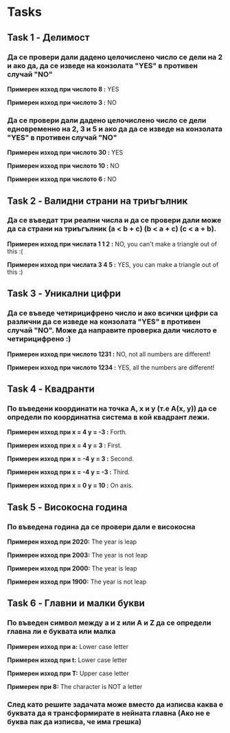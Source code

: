 # Tasks

## Task 1 - Делимост

### Да се провери дали дадено целочислено число се дели на 2 и ако да, да се изведе на конзолата "YES" в противен случай "NO"

**Примерен изход при числото 8 :** YES

**Примерен изход при числото 3 :** NO
 
### Да се провери дали дадено целочислено число се дели едновременно на 2, 3 и 5 и ако да да се изведе на конзолата "YES" в противен случай "NO" 

**Примерен изход при числото 30 :** YES

**Примерен изход при числото 10 :** NО

**Примерен изход при числото 6 :** NO

## Task 2 - Валидни страни на триъгълник
### Да се въведат три реални числа и да се провери дали може да са страни на триъгълник (a < b + c) (b < a + c) (c < a + b).

**Примерен изход при числата 1 1 2 :** NO, you can't make a triangle out of this :(

**Примерен изход при числата 3 4 5 :** YES, you can make a triangle out of this :)

## Task 3 - Уникални цифри
### Да се въведе четирицифрено число и ако всички цифри са различни да се изведе на конзолата "YES" в противен случай "NO". Може да направите проверка дали числото е четирицифрено :)

**Примерен изход при числото 1231 :** NO, not all numbers are different!

**Примерен изход при числото 1234 :** YES, all the numbers are different!

## Task 4 - Квадранти 
### По въведени координати на точка А, x и у (т.е А(x, y)) да се определи по координатна система в кой квадрант лежи.

**Примерен изход при x = 4 у = -3 :** Forth.

**Примерен изход при x = 4 у = 3 :** First.

**Примерен изход при x = -4 у = 3 :** Second.

**Примерен изход при x = -4 у = -3 :** Third.

**Примерен изход при x = 0 y = 10 :** On axis.

## Task 5 - Високосна година
### По въведена година да се провери дали е високосна

**Примерен изход при 2020:** The year is leap

**Примерен изход при 2003:** The year is not leap

**Примерен изход при 2000:** The year is leap

**Примерен изход при 1900:** The year is not leap

## Task 6 - Главни и малки букви
### По въведен символ между a и z или A и Z да се определи главна ли е буквата или малка

**Примерен изход при а:** Lower case letter

**Примерен изход при t:** Lower case letter

**Примерен изход при T:** Upper case letter

**Примерен при 8:** The character is NOT a letter

### След като решите задачата може вместо да изписва каква е буквата да я трансформирате в нейната главна (Ако не е буква пак да изписва, че има грешка)
 


